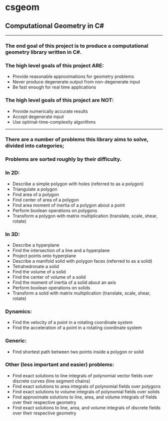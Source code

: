 # csgeom
## Computational Geometry in C#

---

### The end goal of this project is to produce a computational geometry library written in C#.

### The high level goals of this project ARE:
  * Provide reasonable approximations for geometry problems
  * Never produce degenerate output from non-degenerate input
  * Be fast enough for real time applications
  
### The high level goals of this project are NOT:
  * Provide numerically accurate results
  * Accept degenerate input
  * Use optimal-time-complexity algorithms
  
---

### There are a number of problems this library aims to solve, divided into categories;
### Problems are sorted roughly by their difficulty.

### In 2D:

  * Describe a simple polygon with holes (referred to as a polygon)
  * Triangulate a polygon
  * Find area of a polygon
  * Find center of area of a polygon
  * Find area moment of inertia of a polygon about a point
  * Perform boolean operations on polygons
  * Transform a polygon with matrix multiplication (translate, scale, shear, rotate)
  
### In 3D:

  * Describe a hyperplane
  * Find the intersection of a line and a hyperplane
  * Project points onto hyperplane
  * Describe a manifold solid with polygon faces (referred to as a solid)
  * Tetrahedronate a solid
  * Find the volume of a solid
  * Find the center of volume of a solid
  * Find the moment of inertia of a solid about an axis
  * Perform boolean operations on solids
  * Transform a solid with matrix multiplication (translate, scale, shear, rotate)
  
### Dynamics:

  * Find the velocity of a point in a rotating coordinate system
  * Find the acceleration of a point in a rotating coordinate system

### Generic:
  * Find shortest path between two points inside a polygon or solid
 
### Other (less important and easier) problems:

  * Find exact solutions to line integrals of polynomial vector fields over discrete curves (line segment chains)
  * Find exact solutions to area integrals of polynomial fields over polygons
  * Find exact solutions to volume integrals of polynomial fields over solids
  * Find approximate solutions to line, area, and volume integrals of fields over their respective geometry
  * Find exact solutions to line, area, and volume integrals of discrete fields over their respective geometry
  
  
  
  
  

